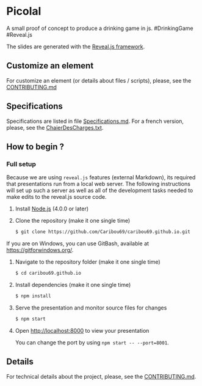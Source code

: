 # Picolal
A small proof of concept to produce a drinking game in js.
 \#DrinkingGame \#Reveal.js

The slides are generated with the [Reveal.js framework](https://github.com/hakimel/reveal.js/).

## Customize an element
For customize an element (or details about files / scripts), please, see the [CONTRIBUTING.md](contributing.md)

## Specifications
Specifications are listed in file [Specifications.md](Specifications.md). For a french version, please, see
the [ChaierDesCharges.txt](doc/fr/CahierDesCharges.txt).

## How to begin ?

### Full setup
Because we are using `reveal.js` features (external Markdown), its required that presentations run from a local web 
server. The following instructions will set up such a server as well as all of the development tasks needed to make 
edits to the reveal.js source code.

1. Install [Node.js](http://nodejs.org/) (4.0.0 or later)

1. Clone the repository (make it one single time)
   ```sh
   $ git clone https://github.com/Caribou69/caribou69.github.io.git
   ```
If you are on Windows, you can use GitBash, available at <https://gitforwindows.org/>.

1. Navigate to the repository folder (make it one single time)
   ```sh
   $ cd caribou69.github.io
   ```

1. Install dependencies (make it one single time)
   ```sh
   $ npm install
   ```

1. Serve the presentation and monitor source files for changes
   ```sh
   $ npm start
   ```

1. Open <http://localhost:8000> to view your presentation

   You can change the port by using `npm start -- --port=8001`.

## Details
For technical details about the project, please, see the [CONTRIBUTING.md](contributing.md).

